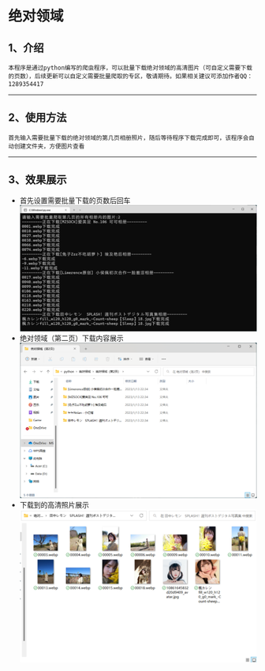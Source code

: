 # 绝对领域
## 1、介绍

    本程序是通过python编写的爬虫程序，可以批量下载绝对领域的高清图片（可自定义需要下载的页数），后续更新可以自定义需要批量爬取的专区，敬请期待。如果相关建议可添加作者QQ：1289354417

---

## 2、使用方法

    首先输入需要批量下载的绝对领域的第几页相册照片，随后等待程序下载完成即可，该程序会自动创建文件夹，方便图片查看

---

## 3、效果展示

* 首先设置需要批量下载的页数后回车
   ![](绝对领域/download.png)
* 绝对领域（第二页）下载内容展示
  ![](绝对领域/download1.png)
* 下载到的高清照片展示
  ![](绝对领域/download3.png)
